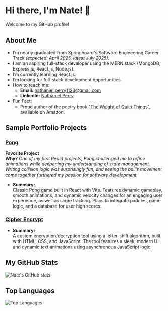 # Hi there, I'm Nate! 👋

Welcome to my GitHub profile!

## About Me
- I’m nearly graduated from Springboard's Software Engineering Career Track _(expected: April 2025, latest July 2025)_.
- I am an aspiring full-stack developer using the MERN stack (MongoDB, Express.js, React.js, Node.js).
- I’m currently learning React.js.
- I’m looking for full-stack development opportunities.
- How to reach me:
    - **Email:** [nathaniel.perry1123@gmail.com](mailto:nathaniel.perry1123@gmail.com)
    - **LinkedIn:** [Nathaniel Perry](https://www.linkedin.com/in/nathaniel-perry-646bb4326)
- Fun Fact:
    - Proud author of the poetry book ["The Weight of Quiet Things"](https://a.co/d/0tqders), available on Amazon.

## Sample Portfolio Projects

### [Pong](https://github.com/natep1123/Pong)

**Favorite Project**  
**Why?** 
  _One of my first React projects, Pong challenged me to refine animations while deepening my understanding of state management. Writing collision logic was surprisingly fun, and seeing the ball’s movement come together furthered my passion for software development._

- **Summary:**  
  Classic Pong game built in React with Vite. Features dynamic gameplay, smooth animations, and dynamic velocity changes for an engaging user experience, as well as score tracking. Plans to integrate paddles, game logic, and a database for user high scores.

### [Cipher Encrypt](https://github.com/natep1123/Cipher-Encrypt)

- **Summary:**  
  A custom encryption/decryption tool using a letter-shift algorithm, built with HTML, CSS, and JavaScript. The tool features a sleek, modern UI and dynamic text animations using asynchronous JavaScript logic.



## My GitHub Stats
![Nate's GitHub stats](https://github-readme-stats.vercel.app/api?username=natep1123&show_icons=true&theme=radical)

## Top Languages
![Top Languages](https://github-readme-stats.vercel.app/api/top-langs/?username=natep1123&theme=radical&layout=compact)




